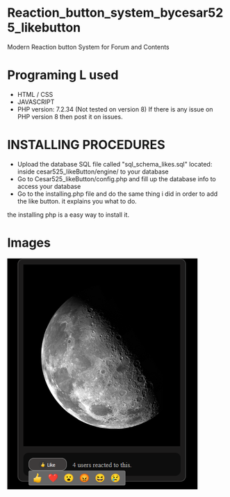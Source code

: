 # Reaction_button_system_bycesar525_likebutton
Modern Reaction button System for Forum and Contents

# Programing L used
* HTML / CSS
* JAVASCRIPT
* PHP version: 7.2.34 (Not tested on version 8) If there is any issue on PHP version 8 then post it on issues.

# INSTALLING PROCEDURES
* Upload the database SQL file called "sql_schema_likes.sql" located: inside cesar525_likeButton/engine/ to your database
* Go to Cesar525_likeButton/config.php and fill up the database info to access your database
* Go to the installing.php file and do the same thing i did in order to add the like button.
it explains you what to do.

the installing php is a easy way to install it.


# Images
![Scheme](likeButton.PNG)
